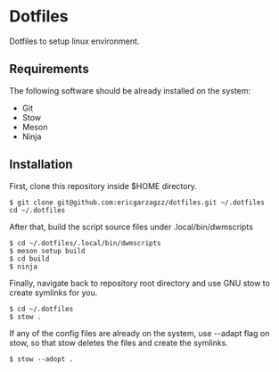 # Dotfiles

Dotfiles to setup linux environment.

## Requirements

The following software should be already installed on the system:

- Git
- Stow
- Meson
- Ninja

## Installation

First, clone this repository inside $HOME directory.

```
$ git clone git@github.com:ericgarzagzz/dotfiles.git ~/.dotfiles
cd ~/.dotfiles
```

After that, build the script source files under .local/bin/dwmscripts

```
$ cd ~/.dotfiles/.local/bin/dwmscripts
$ meson setup build
$ cd build
$ ninja
```

Finally, navigate back to repository root directory and use GNU stow to create symlinks for you.

```
$ cd ~/.dotfiles
$ stow .
```

If any of the config files are already on the system, use --adapt flag on stow, so that stow deletes the files and create the symlinks.

```
$ stow --adopt .
```
